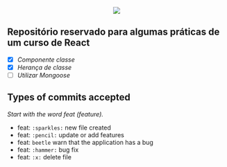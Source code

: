 <p align="center">
  <img src="https://reactjsexample.com/content/images/2018/12/React-onscreen.gif"><img/>
</p>

## Repositório reservado para algumas práticas de um curso de React

- [x] *Componente classe*
- [x] *Herança de classe*
- [ ] *Utilizar Mongoose*

## Types of commits accepted
 *Start with the word feat (feature).*
 - feat: `:sparkles:` new file created
 - feat: `:pencil:` update or add features
 - feat: `beetle` warn that the application has a bug
 - feat: `:hammer:` bug fix
 - feat: `:x:` delete file
